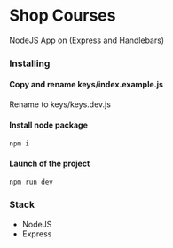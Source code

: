 # Shop Courses

NodeJS App on (Express and Handlebars)

### Installing

#### Copy and rename keys/index.example.js

Rename to keys/keys.dev.js

#### Install node package

```
npm i
```

#### Launch of the project

```
npm run dev
```

### Stack

- NodeJS
- Express
